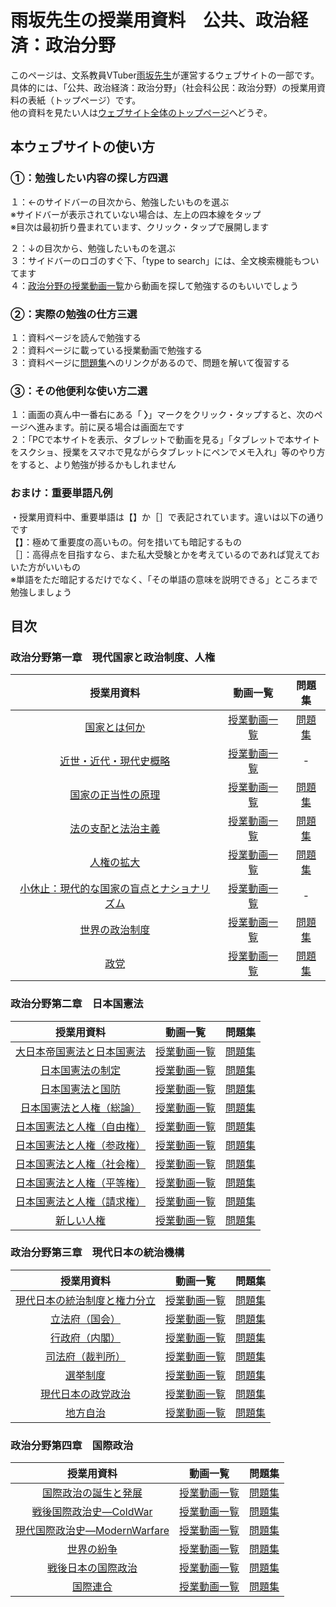 # 雨坂先生の授業用資料　公共、政治経済：政治分野  
  
このページは、文系教員VTuber[雨坂先生](https://twitter.com/teacheramesaka)が運営するウェブサイトの一部です。  
具体的には、「公共、政治経済：政治分野」（社会科公民：政治分野）の授業用資料の表紙（トップページ）です。  
他の資料を見たい人は[ウェブサイト全体のトップページ](https://teacheramesaka.github.io/studyfiles/)へどうぞ。  
  
## 本ウェブサイトの使い方  
### ①：勉強したい内容の探し方四選  
１：←のサイドバーの目次から、勉強したいものを選ぶ  
※サイドバーが表示されていない場合は、左上の四本線をタップ  
※目次は最初折り畳まれています、クリック・タップで展開します  
  
２：↓の目次から、勉強したいものを選ぶ  
３：サイドバーのロゴのすぐ下、「type to search」には、全文検索機能もついてます  
４：[政治分野の授業動画一覧](LIST.md)から動画を探して勉強するのもいいでしょう  
  
### ②：実際の勉強の仕方三選
１：資料ページを読んで勉強する  
２：資料ページに載っている授業動画で勉強する  
３：資料ページに[問題集](https://teacheramesaka.github.io/hsworkbookcivics/)へのリンクがあるので、問題を解いて復習する  
  
### ③：その他便利な使い方二選
１：画面の真ん中一番右にある「<b> 〉</b>」マークをクリック・タップすると、次のページへ進みます。前に戻る場合は画面左です  
２：「PCで本サイトを表示、タブレットで動画を見る」「タブレットで本サイトをスクショ、授業をスマホで見ながらタブレットにペンでメモ入れ」等のやり方をすると、より勉強が捗るかもしれません
  
### おまけ：重要単語凡例  
・授業用資料中、重要単語は【】か［］で表記されています。違いは以下の通りです  
【】：極めて重要度の高いもの。何を措いても暗記するもの  
［］：高得点を目指すなら、また私大受験とかを考えているのであれば覚えておいた方がいいもの  
※単語をただ暗記するだけでなく、「その単語の意味を説明できる」ところまで勉強しましょう  
  
## 目次  
### 政治分野第一章　現代国家と政治制度、人権  
  
|授業用資料|動画一覧|問題集|
|:----:|:----:|:----:|
|[国家とは何か](01_01.md)|[授業動画一覧](LIST.md#国家とは何か)|[問題集](https://teacheramesaka.github.io/hsworkbookcivics/tag/pol01_01/)|
|[近世・近代・現代史概略](01_02.md)|[授業動画一覧](LIST.md#近世・近代・現代史概略)|‐|
|[国家の正当性の原理](01_03.md)|[授業動画一覧](LIST.md#国家の正当性の原理)|[問題集](https://teacheramesaka.github.io/hsworkbookcivics/tag/pol01_03/)|
|[法の支配と法治主義](01_04.md)|[授業動画一覧](LIST.md#法の支配と法治主義)|[問題集](https://teacheramesaka.github.io/hsworkbookcivics/tag/pol01_04/)|
|[人権の拡大](01_05.md)|[授業動画一覧](LIST.md#人権の拡大)|[問題集](https://teacheramesaka.github.io/hsworkbookcivics/tag/pol01_05/)|
|[小休止：現代的な国家の盲点とナショナリズム](01_06.md)|[授業動画一覧](LIST.md#小休止現代的な国家の盲点とナショナリズム)|‐|
|[世界の政治制度](01_07.md)|[授業動画一覧](LIST.md#世界の政治制度)|[問題集](https://teacheramesaka.github.io/hsworkbookcivics/tag/pol01_07/)|
|[政党](01_08.md)|[授業動画一覧](LIST.md#政党)|[問題集](https://teacheramesaka.github.io/hsworkbookcivics/tag/pol01_08/)|
  
### 政治分野第二章　日本国憲法
|授業用資料|動画一覧|問題集|
|:----:|:----:|:----:|
|[大日本帝国憲法と日本国憲法](02_01.md)|[授業動画一覧](LIST.md#大日本帝国憲法と日本国憲法)|[問題集](https://teacheramesaka.github.io/hsworkbookcivics/tag/pol02_01/)|
|[日本国憲法の制定](02_02.md)|[授業動画一覧](LIST.md#日本国憲法の制定)|[問題集](https://teacheramesaka.github.io/hsworkbookcivics/tag/pol02_02/)|
|[日本国憲法と国防](02_03.md)|[授業動画一覧](LIST.md#日本国憲法と国防)|[問題集](https://teacheramesaka.github.io/hsworkbookcivics/tag/pol02_03/)|
|[日本国憲法と人権（総論）](02_04.md)|[授業動画一覧](LIST.md#日本国憲法と人権（総論）)|[問題集](https://teacheramesaka.github.io/hsworkbookcivics/tag/pol02_04/)|
|[日本国憲法と人権（自由権）](02_05.md)|[授業動画一覧](LIST.md#日本国憲法と人権（自由権）)|[問題集](https://teacheramesaka.github.io/hsworkbookcivics/tag/pol02_05/)|
|[日本国憲法と人権（参政権）](02_06.md)|[授業動画一覧](LIST.md#日本国憲法と人権（参政権）)|[問題集](https://teacheramesaka.github.io/hsworkbookcivics/tag/pol02_06/)|
|[日本国憲法と人権（社会権）](02_07.md)|[授業動画一覧](LIST.md#日本国憲法と人権社会権)|[問題集](https://teacheramesaka.github.io/hsworkbookcivics/tag/pol02_07/)|
|[日本国憲法と人権（平等権）](02_08.md)|[授業動画一覧](LIST.md#日本国憲法と人権（平等権）)|[問題集](https://teacheramesaka.github.io/hsworkbookcivics/tag/pol02_08/)|
|[日本国憲法と人権（請求権）](02_09.md)|[授業動画一覧](LIST.md#日本国憲法と人権（請求権）)|[問題集](https://teacheramesaka.github.io/hsworkbookcivics/tag/pol02_09/)|
|[新しい人権](02_10.md)|[授業動画一覧](LIST.md#新しい人権)|[問題集](https://teacheramesaka.github.io/hsworkbookcivics/tag/pol02_10/)|
  
### 政治分野第三章　現代日本の統治機構  
|授業用資料|動画一覧|問題集|
|:----:|:----:|:----:|
|[現代日本の統治制度と権力分立](03_01.md)|[授業動画一覧](LIST.md#現代日本の統治制度と権力分立)|[問題集](https://teacheramesaka.github.io/hsworkbookcivics/tag/pol03_01/)|
|[立法府（国会）](03_02.md)|[授業動画一覧](LIST.md#立法府国会)|[問題集](https://teacheramesaka.github.io/hsworkbookcivics/tag/pol03_02/)|
|[行政府（内閣）](03_03.md)|[授業動画一覧](LIST.md#行政府内閣)|[問題集](https://teacheramesaka.github.io/hsworkbookcivics/tag/pol03_03/)|
|[司法府（裁判所）](03_04.md)|[授業動画一覧](LIST.md#司法府裁判所)|[問題集](https://teacheramesaka.github.io/hsworkbookcivics/tag/pol03_04/)|
|[選挙制度](03_05.md)|[授業動画一覧](LIST.md#選挙制度)|[問題集](https://teacheramesaka.github.io/hsworkbookcivics/tag/pol03_05/)|
|[現代日本の政党政治](03_06.md)|[授業動画一覧](LIST.md#現代日本の政党政治)|[問題集](https://teacheramesaka.github.io/hsworkbookcivics/tag/pol03_06/)|
|[地方自治](03_07.md)|[授業動画一覧](LIST.md#地方自治)|[問題集](https://teacheramesaka.github.io/hsworkbookcivics/tag/pol03_07/)|
  
### 政治分野第四章　国際政治
|授業用資料|動画一覧|問題集|
|:----:|:----:|:----:|
|[国際政治の誕生と発展](04_01.md)|[授業動画一覧](LIST.md#国際政治の誕生と発展)|[問題集](https://teacheramesaka.github.io/hsworkbookcivics/tag/pol04_01/)|
|[戦後国際政治史―ColdWar](04_02.md)|[授業動画一覧](LIST.md#戦後国際政治史―coldwar)|[問題集](https://teacheramesaka.github.io/hsworkbookcivics/tag/pol04_02/)|
|[現代国際政治史―ModernWarfare](04_03.md)|[授業動画一覧](LIST.md#現代国際政治史―modernwarfare)|[問題集](https://teacheramesaka.github.io/hsworkbookcivics/tag/pol04_03/)|
|[世界の紛争](04_04.md)|[授業動画一覧](LIST.md#世界の紛争)|[問題集](https://teacheramesaka.github.io/hsworkbookcivics/tag/pol04_04/)|
|[戦後日本の国際政治](04_05.md)|[授業動画一覧](LIST.md#戦後日本の国際政治)|[問題集](https://teacheramesaka.github.io/hsworkbookcivics/tag/pol04_05/)|
|[国際連合](04_06.md)|[授業動画一覧](LIST.md#国際連合)|[問題集](https://teacheramesaka.github.io/hsworkbookcivics/tag/pol04_06/)|